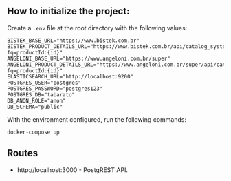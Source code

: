 ## How to initialize the project:

Create a `.env` file at the root directory with the following values:

```
BISTEK_BASE_URL="https://www.bistek.com.br"
BISTEK_PRODUCT_DETAILS_URL="https://www.bistek.com.br/api/catalog_system/pub/products/search/?fq=productId:{id}"
ANGELONI_BASE_URL="https://www.angeloni.com.br/super"
ANGELONI_PRODUCT_DETAILS_URL="https://www.angeloni.com.br/super/api/catalog_system/pub/products/search/?fq=productId:{id}"
ELASTICSEARCH_URL="http://localhost:9200"
POSTGRES_USER="postgres"
POSTGRES_PASSWORD="postgres123"
POSTGRES_DB="tabarato"
DB_ANON_ROLE="anon"
DB_SCHEMA="public"
```

With the environment configured, run the following commands:

`docker-compose up`

## Routes

* http://localhost:3000 - PostgREST API. 


<!-- AIRFLOW_UID="1000"
AIRFLOW_PROJ_DIR="./src/data"
AIRFLOW_OUTPUT_DIR="./data"
MONGODB_CONNECTION="mongodb://airflow:airflow@mongodb:27017/"
MONGODB_DATABASE="tabarato"
`docker-compose up airflow-init` -->